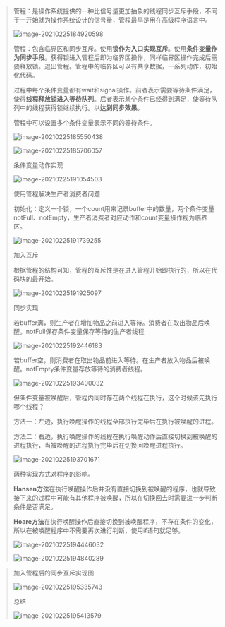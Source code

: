 > 管程：是操作系统提供的一种比信号量更加抽象的线程同步互斥手段，不同于一开始就为操作系统设计的信号量，管程最早是用在高级程序语言中。
>
> ![image-20210225184920598](image\image-20210225184920598.png)
>
> 管程：包含临界区和同步互斥。使用**锁作为入口实现互斥**。使用**条件变量作为同步手段**。获得锁进入管程后即为临界区操作，同样临界区操作完成后需要释放锁。退出管程。管程中的临界区可以有共享数据，一系列动作，初始化代码。
>
> 过程中每个条件变量都有wait和signal操作。前者表示需要等待条件满足，使得**线程释放锁进入等待队列**。后者表示某个条件已经得到满足，使等待队列中的线程获得锁继续执行。以**达到同步效果**。
>
> 管程中可以设置多个条件变量表示不同的等待条件。
>
> ![image-20210225185550438](image\image-20210225185550438.png)
>
> ![image-20210225185706057](image\image-20210225185706057.png)
>
> 条件变量动作实现
>
> ![image-20210225191054503](image\image-20210225191054503.png)
>
> 使用管程解决生产者消费者问题
>
> 初始化：定义一个锁，一个count用来记录buffer中的数量，两个条件变量notFull、notEmpty，生产者消费者对应动作和count变量操作视为临界区。
>
> ![image-20210225191739255](image\image-20210225191739255.png)
>
> 加入互斥
>
> 根据管程的结构可知，管程的互斥性是在进入管程开始即执行的，所以在代码块的最开始。
>
> ![image-20210225191925097](image\image-20210225191925097.png)
>
> 同步实现
>
> 若buffer满，则生产者在增加物品之前进入等待。消费者在取出物品后唤醒。notFull保存条件变量保存等待的生产者线程
>
> ![image-20210225192446183](image\image-20210225192446183.png)
>
> 若buffer空，则消费者在取出物品前进入等待。在生产者放入物品后被唤醒。notEmpty条件变量存放等待的消费者线程。
>
> ![image-20210225193400032](image\image-20210225193400032.png)
>
> 
>
> 但条件变量被唤醒后，管程内同时存在两个线程在执行，这个时候该先执行哪个线程？
>
> 方法一：左边，执行唤醒操作的线程全部执行完毕后在执行被唤醒的进程。
>
> 方法二：右边，执行唤醒操作的线程在执行唤醒动作后直接切换到被唤醒的进程执行，当被唤醒的进程执行完毕后在切换回唤醒进程执行。
>
> ![image-20210225193701671](image\image-20210225193701671.png)
>
> 两种实现方式对程序的影响。
>
> **Hansen方法**在执行唤醒操作后并没有直接切换到被唤醒的程序，也就导致接下来的过程中可能有其他程序被唤醒，所以在切换回去时需要进一步判断条件是否满足。
>
> **Hoare方法**在执行唤醒操作后直接切换到被唤醒程序，不存在条件的变化，所以在被唤醒程序中不需要再次进行判断，使用if语句就足够。
>
> ![image-20210225194446032](image\image-20210225194446032.png)
>
> ![image-20210225194840289](image\image-20210225194840289.png)

> 加入管程后的同步互斥实现图
>
> ![image-20210225195335743](image\image-20210225195335743.png)
>
> 总结
>
> ![image-20210225195413579](image\image-20210225195413579.png)